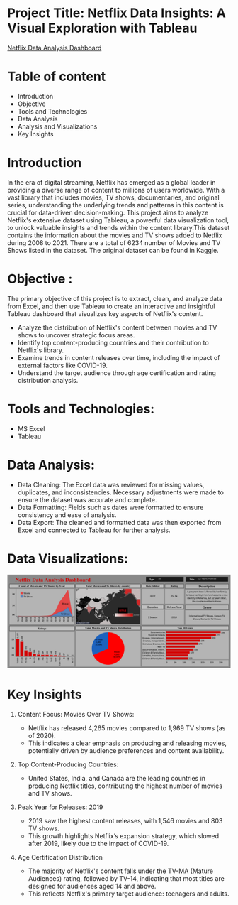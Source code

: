 # Project Title: Netflix Data Insights: A Visual Exploration with Tableau

[Netflix Data Analysis Dashboard](https://public.tableau.com/views/NetflixDataAnalysisDashboard_17235476665110/NetflixDashboard?:language=en-US&:sid=&:redirect=auth&:display_count=n&:origin=viz_share_link)

# Table of content
- Introduction
- Objective
- Tools and Technologies
- Data Analysis
- Analysis and Visualizations
- Key Insights 

# Introduction

In the era of digital streaming, Netflix has emerged as a global leader in providing a diverse range of content to millions of users worldwide. With a vast library that includes movies, TV shows, documentaries, and original series, understanding the underlying trends and patterns in this content is crucial for data-driven decision-making. This project aims to analyze Netflix's extensive dataset using Tableau, a powerful data visualization tool, to unlock valuable insights and trends within the content library.This dataset contains the information about the movies and TV shows added to Netflix during 2008 to 2021. There are a total of 6234 number of Movies and TV Shows listed in the dataset. The original dataset can be found in Kaggle.

# Objective :
The primary objective of this project is to extract, clean, and analyze data from Excel, and then use Tableau to create an interactive and insightful Tableau dashboard that visualizes key aspects of Netflix's content. 
- Analyze the distribution of Netflix's content between movies and TV shows to uncover strategic focus areas.
- Identify top content-producing countries and their contribution to Netflix's library.
- Examine trends in content releases over time, including the impact of external factors like COVID-19.
- Understand the target audience through age certification and rating distribution analysis.

# Tools and Technologies:
- MS Excel
- Tableau

# Data Analysis:
- Data Cleaning: The Excel data was reviewed for missing values, duplicates, and inconsistencies. Necessary adjustments were made to ensure the dataset was accurate and complete.
- Data Formatting: Fields such as dates were formatted to ensure consistency and ease of analysis. 
- Data Export: The cleaned and formatted data was then exported from Excel and connected to Tableau for further analysis.

# Data Visualizations:
![Netflix Dashboard](https://github.com/prajaktakadu11/Netflix_Data_Insights-A_Visual_Exploration_with_Tableau/blob/main/Netflix%20Dashboard.png?raw=true)


# Key Insights
1. Content Focus: Movies Over TV Shows:
   - Netflix has released 4,265 movies compared to 1,969 TV shows (as of 2020).
   - This indicates a clear emphasis on producing and releasing movies, potentially driven by audience preferences and content availability.

2. Top Content-Producing Countries:
   - United States, India, and Canada are the leading countries in producing Netflix titles, contributing the highest number of movies and TV shows.

3. Peak Year for Releases: 2019
   - 2019 saw the highest content releases, with 1,546 movies and 803 TV shows.
   - This growth highlights Netflix’s expansion strategy, which slowed after 2019, likely due to the impact of COVID-19.

4. Age Certification Distribution
   - The majority of Netflix's content falls under the TV-MA (Mature Audiences) rating, followed by TV-14, indicating that most titles are designed for audiences aged 14 and above.
   - This reflects Netflix's primary target audience: teenagers and adults.


